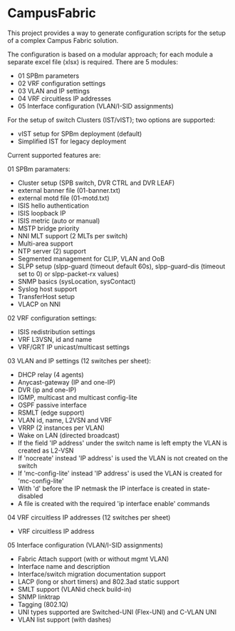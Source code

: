 # CampusFabric
This project provides a way to generate configuration scripts for the setup of a complex Campus Fabric solution.

The configuration is based on a modular approach; for each module a separate excel file (xlsx) is required.
There are 5 modules:
- 01 SPBm parameters 
- 02 VRF configuration settings
- 03 VLAN and IP settings 
- 04 VRF circuitless IP addresses 
- 05 Interface configuration (VLAN/I-SID assignments)

For the setup of switch Clusters (IST/vIST); two options are supported:
- vIST setup for SPBm deployment (default)
- Simplified IST for legacy deployment


Current supported features are:
  
  01 SPBm paramaters:
  - Cluster setup (SPB switch, DVR CTRL and DVR LEAF)
  - external banner file (01-banner.txt)
  - external motd file (01-motd.txt)
  - ISIS hello authentication
  - ISIS loopback IP
  - ISIS metric (auto or manual)
  - MSTP bridge priority
  - NNI MLT support (2 MLTs per switch)
  - Multi-area support
  - NTP server (2) support
  - Segmented management for CLIP, VLAN and OoB
  - SLPP setup (slpp-guard (timeout default 60s), slpp-guard-dis (timeout set to 0) or slpp-packet-rx values)
  - SNMP basics (sysLocation, sysContact)
  - Syslog host support
  - TransferHost setup
  - VLACP on NNI

  02 VRF configuration settings:
  - ISIS redistribution settings
  - VRF L3VSN, id and name
  - VRF/GRT IP unicast/multicast settings

  03 VLAN and IP settings (12 switches per sheet):
  - DHCP relay (4 agents)
  - Anycast-gateway (IP and one-IP)
  - DVR (ip and one-IP)
  - IGMP, multicast and multicast config-lite
  - OSPF passive interface
  - RSMLT (edge support)
  - VLAN id, name, L2VSN and VRF
  - VRRP (2 instances per VLAN)
  - Wake on LAN (directed broadcast)
  - If the field 'IP address' under the switch name is left empty the VLAN is created as L2-VSN
  - If 'nocreate' instead 'IP address' is used the VLAN is not created on the switch
  - If 'mc-config-lite' instead 'IP address' is used the VLAN is created for 'mc-config-lite'
  - With 'd' before the IP netmask the IP interface is created in state-disabled
  - A file is created with the required 'ip interface enable' commands

  04 VRF circuitless IP addresses (12 switches per sheet)
  - VRF circuitless IP address
  
  05 Interface configuration (VLAN/I-SID assignments)
  - Fabric Attach support (with or without mgmt VLAN)
  - Interface name and description
  - Interface/switch migration documentation support
  - LACP (long or short timers) and 802.3ad static support
  - SMLT support (VLANid check build-in)
  - SNMP linktrap
  - Tagging (802.1Q)
  - UNI types supported are Switched-UNI (Flex-UNI) and C-VLAN UNI
  - VLAN list support (with dashes)

